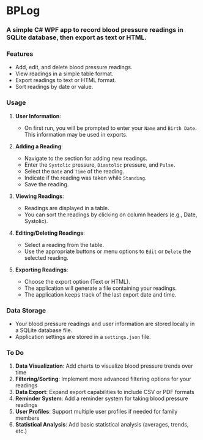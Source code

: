 # BPLog

### A simple C# WPF app to record blood pressure readings in SQLite database, then export as text or HTML.
### Features
- Add, edit, and delete blood pressure readings.
- View readings in a simple table format.
- Export readings to text or HTML format.
- Sort readings by date or value.

### Usage

1.  **User Information**:
    *   On first run, you will be prompted to enter your `Name` and `Birth Date`. This information may be used in exports.

2.  **Adding a Reading**:
    *   Navigate to the section for adding new readings.
    *   Enter the `Systolic` pressure, `Diastolic` pressure, and `Pulse`.
    *   Select the `Date` and `Time` of the reading.
    *   Indicate if the reading was taken while `Standing`.
    *   Save the reading.

3.  **Viewing Readings**:
    *   Readings are displayed in a table.
    *   You can sort the readings by clicking on column headers (e.g., Date, Systolic).

4.  **Editing/Deleting Readings**:
    *   Select a reading from the table.
    *   Use the appropriate buttons or menu options to `Edit` or `Delete` the selected reading.

5.  **Exporting Readings**:
    *   Choose the export option (Text or HTML).
    *   The application will generate a file containing your readings.
    *   The application keeps track of the last export date and time.

### Data Storage

*   Your blood pressure readings and user information are stored locally in a SQLite database file.
*   Application settings are stored in a `settings.json` file.

### To Do
1. **Data Visualization**: Add charts to visualize blood pressure trends over time
2. **Filtering/Sorting**: Implement more advanced filtering options for your readings
3. **Data Export**: Expand export capabilities to include CSV or PDF formats
4. **Reminder System**: Add a reminder system for taking blood pressure readings
5. **User Profiles**: Support multiple user profiles if needed for family members
6. **Statistical Analysis**: Add basic statistical analysis (averages, trends, etc.)


